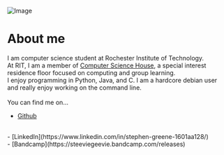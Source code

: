 ![Image](https://scontent.xx.fbcdn.net/v/t1.0-9/15326477_1045391015570081_4035497797246277337_n.jpg?oh=b4e9039531a183d8dca85bb8749faa8a&oe=5987F67E)
# About me
I am computer science student at Rochester Institute of Technology.
<br>
At RIT, I am a member of [Computer Science House](https://csh.rit.edu), a special interest residence floor focused on computing 
and group learning.
<br>
I enjoy programming in Python, Java, and C. I am a hardcore debian user and really enjoy working on the command line.
<br>
<br>
You can find me on...
<br>
- [Github](https://github.com/sgreene570)
<br>
- [LinkedIn](https://www.linkedin.com/in/stephen-greene-1601aa128/)
<br>
- [Bandcamp](https://steeviegeevie.bandcamp.com/releases)
<br>
